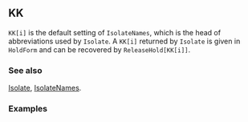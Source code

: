 ## KK

`KK[i]` is the default setting of `IsolateNames`, which is the head of abbreviations used by `Isolate`. A `KK[i]` returned by `Isolate` is given in `HoldForm` and can be recovered by `ReleaseHold[KK[i]]`.

### See also

[Isolate](Isolate), [IsolateNames](IsolateNames).

### Examples